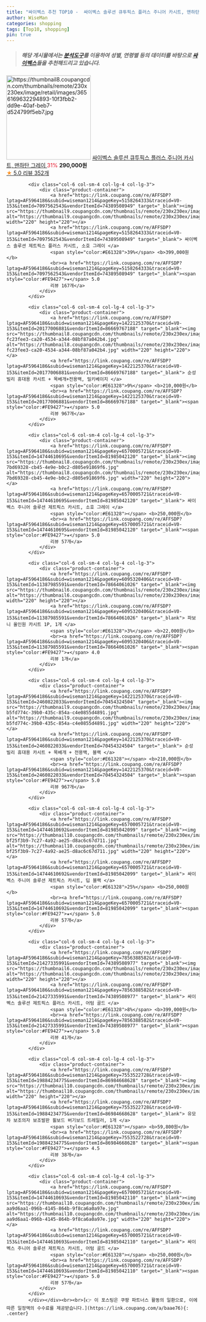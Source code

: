 ```yaml
---
title: "싸이벡스 추천 TOP10 -  싸이벡스 솔루션 큐투픽스 플러스 주니어 카시트, 맨하탄 그레이 "
author: WiseMan
categories: shopping
tags: [Top10, shopping]
pin: true
---
```


> ##### 해당 게시물에서는 [**분석도구**](https://itemscout.io/)를 이용하여 **성별**, **연령별** 등의 데이터를 바탕으로 [**싸이벡스**](https://link.coupang.com/a/baae76)들을 추천해드리고 있습니다.
<div class="container"><div class="row">
            <div class="col-6 col-sm-4 col-lg-4 col-lg-3">
                <div class="product-container">
                    <a href="https://link.coupang.com/re/AFFSDP?lptag=AF5964186&subid=wiseman1214&pageKey=1203830703&traceid=V0-153&itemId=2189413428&vendorItemId=70187396550" target="_blank"><img src="https://thumbnail8.coupangcdn.com/thumbnails/remote/230x230ex/image/retail/images/3656169632294893-10f3fbb2-dd9e-40af-beb7-d524799f5eb7.jpg" alt="https://thumbnail8.coupangcdn.com/thumbnails/remote/230x230ex/image/retail/images/3656169632294893-10f3fbb2-dd9e-40af-beb7-d524799f5eb7.jpg" width="220" height="220"></a>
                    <a href="https://link.coupang.com/re/AFFSDP?lptag=AF5964186&subid=wiseman1214&pageKey=1203830703&traceid=V0-153&itemId=2189413428&vendorItemId=70187396550" target="_blank"> 싸이벡스 솔루션 큐투픽스 플러스 주니어 카시트, 맨하탄 그레이 </a>
                    <span style="color:#E61328">31%</span> <b>290,000원</b>
                    <br><a href="https://link.coupang.com/re/AFFSDP?lptag=AF5964186&subid=wiseman1214&pageKey=1203830703&traceid=V0-153&itemId=2189413428&vendorItemId=70187396550" target="_blank"><span style="color:#FE9427">★</span> 5.0
                    리뷰 352개</a>
                </div>
            </div>
            
            <div class="col-6 col-sm-4 col-lg-4 col-lg-3">
                <div class="product-container">
                    <a href="https://link.coupang.com/re/AFFSDP?lptag=AF5964186&subid=wiseman1214&pageKey=5158264333&traceid=V0-153&itemId=7097562543&vendorItemId=74389508949" target="_blank"><img src="https://thumbnail9.coupangcdn.com/thumbnails/remote/230x230ex/image/rs_quotation_api/hh0e1mge/9937dcf96a1a4ad5adbc99c6029f975b.jpg" alt="https://thumbnail9.coupangcdn.com/thumbnails/remote/230x230ex/image/rs_quotation_api/hh0e1mge/9937dcf96a1a4ad5adbc99c6029f975b.jpg" width="220" height="220"></a>
                    <a href="https://link.coupang.com/re/AFFSDP?lptag=AF5964186&subid=wiseman1214&pageKey=5158264333&traceid=V0-153&itemId=7097562543&vendorItemId=74389508949" target="_blank"> 싸이벡스 솔루션 제트픽스 플러스 카시트, 소호 그레이 </a>
                    <span style="color:#E61328">39%</span> <b>399,000원</b>
                    <br><a href="https://link.coupang.com/re/AFFSDP?lptag=AF5964186&subid=wiseman1214&pageKey=5158264333&traceid=V0-153&itemId=7097562543&vendorItemId=74389508949" target="_blank"><span style="color:#FE9427">★</span> 5.0
                    리뷰 167개</a>
                </div>
            </div>
            
            <div class="col-6 col-sm-4 col-lg-4 col-lg-3">
                <div class="product-container">
                    <a href="https://link.coupang.com/re/AFFSDP?lptag=AF5964186&subid=wiseman1214&pageKey=1422125370&traceid=V0-153&itemId=20177006881&vendorItemId=86669767188" target="_blank"><img src="https://thumbnail8.coupangcdn.com/thumbnails/remote/230x230ex/image/retail/images/1499034617801568-fc23fee3-ca20-4534-a344-08bf87a042b4.jpg" alt="https://thumbnail8.coupangcdn.com/thumbnails/remote/230x230ex/image/retail/images/1499034617801568-fc23fee3-ca20-4534-a344-08bf87a042b4.jpg" width="220" height="220"></a>
                    <a href="https://link.coupang.com/re/AFFSDP?lptag=AF5964186&subid=wiseman1214&pageKey=1422125370&traceid=V0-153&itemId=20177006881&vendorItemId=86669767188" target="_blank"> 순성 빌리 휴대용 카시트 + 목베개+전용백, 밀키베이지 </a>
                    <span style="color:#E61328">9%</span> <b>210,000원</b>
                    <br><a href="https://link.coupang.com/re/AFFSDP?lptag=AF5964186&subid=wiseman1214&pageKey=1422125370&traceid=V0-153&itemId=20177006881&vendorItemId=86669767188" target="_blank"><span style="color:#FE9427">★</span> 5.0
                    리뷰 967개</a>
                </div>
            </div>
            
            <div class="col-6 col-sm-4 col-lg-4 col-lg-3">
                <div class="product-container">
                    <a href="https://link.coupang.com/re/AFFSDP?lptag=AF5964186&subid=wiseman1214&pageKey=6570005721&traceid=V0-153&itemId=14744610695&vendorItemId=81985042120" target="_blank"><img src="https://thumbnail8.coupangcdn.com/thumbnails/remote/230x230ex/image/retail/images/1758609731891538-7bd69328-cb45-4e9e-b0c2-d805e91869f6.jpg" alt="https://thumbnail8.coupangcdn.com/thumbnails/remote/230x230ex/image/retail/images/1758609731891538-7bd69328-cb45-4e9e-b0c2-d805e91869f6.jpg" width="220" height="220"></a>
                    <a href="https://link.coupang.com/re/AFFSDP?lptag=AF5964186&subid=wiseman1214&pageKey=6570005721&traceid=V0-153&itemId=14744610695&vendorItemId=81985042120" target="_blank"> 싸이벡스 주니어 솔루션 제트픽스 카시트, 소호 그레이 </a>
                    <span style="color:#E61328"></span> <b>250,000원</b>
                    <br><a href="https://link.coupang.com/re/AFFSDP?lptag=AF5964186&subid=wiseman1214&pageKey=6570005721&traceid=V0-153&itemId=14744610695&vendorItemId=81985042120" target="_blank"><span style="color:#FE9427">★</span> 5.0
                    리뷰 57개</a>
                </div>
            </div>
            
            <div class="col-6 col-sm-4 col-lg-4 col-lg-3">
                <div class="product-container">
                    <a href="https://link.coupang.com/re/AFFSDP?lptag=AF5964186&subid=wiseman1214&pageKey=6095320406&traceid=V0-153&itemId=11387985591&vendorItemId=78664061026" target="_blank"><img src="https://thumbnail6.coupangcdn.com/thumbnails/remote/230x230ex/image/vendor_inventory/fb3d/0516b57f4755ae99a0e18b3ea107c410b5a56a17c2b0a18ffa960c594a02.jpg" alt="https://thumbnail6.coupangcdn.com/thumbnails/remote/230x230ex/image/vendor_inventory/fb3d/0516b57f4755ae99a0e18b3ea107c410b5a56a17c2b0a18ffa960c594a02.jpg" width="220" height="220"></a>
                    <a href="https://link.coupang.com/re/AFFSDP?lptag=AF5964186&subid=wiseman1214&pageKey=6095320406&traceid=V0-153&itemId=11387985591&vendorItemId=78664061026" target="_blank"> 파보니 올인원 카시트 1P, 1개 </a>
                    <span style="color:#E61328">3%</span> <b>22,000원</b>
                    <br><a href="https://link.coupang.com/re/AFFSDP?lptag=AF5964186&subid=wiseman1214&pageKey=6095320406&traceid=V0-153&itemId=11387985591&vendorItemId=78664061026" target="_blank"><span style="color:#FE9427">★</span> 4.0
                    리뷰 1개</a>
                </div>
            </div>
            
            <div class="col-6 col-sm-4 col-lg-4 col-lg-3">
                <div class="product-container">
                    <a href="https://link.coupang.com/re/AFFSDP?lptag=AF5964186&subid=wiseman1214&pageKey=1422125370&traceid=V0-153&itemId=2460822033&vendorItemId=70454324504" target="_blank"><img src="https://thumbnail9.coupangcdn.com/thumbnails/remote/230x230ex/image/retail/images/3787692708499-b5fd774c-39b0-435c-854a-c4e0855d4891.jpg" alt="https://thumbnail9.coupangcdn.com/thumbnails/remote/230x230ex/image/retail/images/3787692708499-b5fd774c-39b0-435c-854a-c4e0855d4891.jpg" width="220" height="220"></a>
                    <a href="https://link.coupang.com/re/AFFSDP?lptag=AF5964186&subid=wiseman1214&pageKey=1422125370&traceid=V0-153&itemId=2460822033&vendorItemId=70454324504" target="_blank"> 순성 빌리 휴대용 카시트 + 목베개 + 전용백, 블랙 </a>
                    <span style="color:#E61328"></span> <b>210,000원</b>
                    <br><a href="https://link.coupang.com/re/AFFSDP?lptag=AF5964186&subid=wiseman1214&pageKey=1422125370&traceid=V0-153&itemId=2460822033&vendorItemId=70454324504" target="_blank"><span style="color:#FE9427">★</span> 5.0
                    리뷰 967개</a>
                </div>
            </div>
            
            <div class="col-6 col-sm-4 col-lg-4 col-lg-3">
                <div class="product-container">
                    <a href="https://link.coupang.com/re/AFFSDP?lptag=AF5964186&subid=wiseman1214&pageKey=6570005721&traceid=V0-153&itemId=14744610692&vendorItemId=81985042099" target="_blank"><img src="https://thumbnail10.coupangcdn.com/thumbnails/remote/230x230ex/image/retail/images/2320498306403818-bf25f3b9-7c27-4a92-ae25-d8ac6c67d711.jpg" alt="https://thumbnail10.coupangcdn.com/thumbnails/remote/230x230ex/image/retail/images/2320498306403818-bf25f3b9-7c27-4a92-ae25-d8ac6c67d711.jpg" width="220" height="220"></a>
                    <a href="https://link.coupang.com/re/AFFSDP?lptag=AF5964186&subid=wiseman1214&pageKey=6570005721&traceid=V0-153&itemId=14744610692&vendorItemId=81985042099" target="_blank"> 싸이벡스 주니어 솔루션 제트픽스 카시트, 딥 블랙 </a>
                    <span style="color:#E61328">25%</span> <b>250,000원</b>
                    <br><a href="https://link.coupang.com/re/AFFSDP?lptag=AF5964186&subid=wiseman1214&pageKey=6570005721&traceid=V0-153&itemId=14744610692&vendorItemId=81985042099" target="_blank"><span style="color:#FE9427">★</span> 5.0
                    리뷰 57개</a>
                </div>
            </div>
            
            <div class="col-6 col-sm-4 col-lg-4 col-lg-3">
                <div class="product-container">
                    <a href="https://link.coupang.com/re/AFFSDP?lptag=AF5964186&subid=wiseman1214&pageKey=7856388582&traceid=V0-153&itemId=21427335991&vendorItemId=74389508977" target="_blank"><img src="https://thumbnail6.coupangcdn.com/thumbnails/remote/230x230ex/image/rs_quotation_api/l0ri9o5c/46ebadfca97440249fce62c73e6426ad.jpg" alt="https://thumbnail6.coupangcdn.com/thumbnails/remote/230x230ex/image/rs_quotation_api/l0ri9o5c/46ebadfca97440249fce62c73e6426ad.jpg" width="220" height="220"></a>
                    <a href="https://link.coupang.com/re/AFFSDP?lptag=AF5964186&subid=wiseman1214&pageKey=7856388582&traceid=V0-153&itemId=21427335991&vendorItemId=74389508977" target="_blank"> 싸이벡스 솔루션 제트픽스 플러스 카시트, 어텀 골드 </a>
                    <span style="color:#E61328">8%</span> <b>399,000원</b>
                    <br><a href="https://link.coupang.com/re/AFFSDP?lptag=AF5964186&subid=wiseman1214&pageKey=7856388582&traceid=V0-153&itemId=21427335991&vendorItemId=74389508977" target="_blank"><span style="color:#FE9427">★</span> 5.0
                    리뷰 41개</a>
                </div>
            </div>
            
            <div class="col-6 col-sm-4 col-lg-4 col-lg-3">
                <div class="product-container">
                    <a href="https://link.coupang.com/re/AFFSDP?lptag=AF5964186&subid=wiseman1214&pageKey=7553522728&traceid=V0-153&itemId=19884234775&vendorItemId=86984668628" target="_blank"><img src="https://thumbnail10.coupangcdn.com/thumbnails/remote/230x230ex/image/vendor_inventory/2fae/dac0790d3c1dd37184ec7aa6ef4e70f8dc9e8b1f6093608f0a3649eceb4a.jpg" alt="https://thumbnail10.coupangcdn.com/thumbnails/remote/230x230ex/image/vendor_inventory/2fae/dac0790d3c1dd37184ec7aa6ef4e70f8dc9e8b1f6093608f0a3649eceb4a.jpg" width="220" height="220"></a>
                    <a href="https://link.coupang.com/re/AFFSDP?lptag=AF5964186&subid=wiseman1214&pageKey=7553522728&traceid=V0-153&itemId=19884234775&vendorItemId=86984668628" target="_blank"> 유모차 보조의자 보조발판 휠보드 버기보드 트레일러, 1개 </a>
                    <span style="color:#E61328"></span> <b>59,800원</b>
                    <br><a href="https://link.coupang.com/re/AFFSDP?lptag=AF5964186&subid=wiseman1214&pageKey=7553522728&traceid=V0-153&itemId=19884234775&vendorItemId=86984668628" target="_blank"><span style="color:#FE9427">★</span> 4.5
                    리뷰 38개</a>
                </div>
            </div>
            
            <div class="col-6 col-sm-4 col-lg-4 col-lg-3">
                <div class="product-container">
                    <a href="https://link.coupang.com/re/AFFSDP?lptag=AF5964186&subid=wiseman1214&pageKey=6570005721&traceid=V0-153&itemId=14744610693&vendorItemId=81985042110" target="_blank"><img src="https://thumbnail10.coupangcdn.com/thumbnails/remote/230x230ex/image/retail/images/1760019439866691-aa9d6aa1-096b-4145-864b-9f8ca6a0a97e.jpg" alt="https://thumbnail10.coupangcdn.com/thumbnails/remote/230x230ex/image/retail/images/1760019439866691-aa9d6aa1-096b-4145-864b-9f8ca6a0a97e.jpg" width="220" height="220"></a>
                    <a href="https://link.coupang.com/re/AFFSDP?lptag=AF5964186&subid=wiseman1214&pageKey=6570005721&traceid=V0-153&itemId=14744610693&vendorItemId=81985042110" target="_blank"> 싸이벡스 주니어 솔루션 제트픽스 카시트, 어텀 골드 </a>
                    <span style="color:#E61328"></span> <b>250,000원</b>
                    <br><a href="https://link.coupang.com/re/AFFSDP?lptag=AF5964186&subid=wiseman1214&pageKey=6570005721&traceid=V0-153&itemId=14744610693&vendorItemId=81985042110" target="_blank"><span style="color:#FE9427">★</span> 5.0
                    리뷰 57개</a>
                </div>
            </div>
            </div></div><br><br>[👉 이 포스팅은 쿠팡 파트너스 활동의 일환으로, 이에 따른 일정액의 수수료를 제공받습니다.](https://link.coupang.com/a/baae76){: .center}